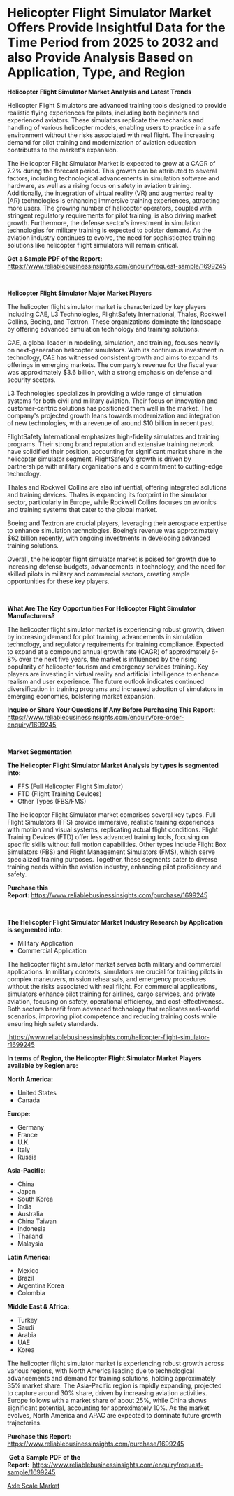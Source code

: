 <p><h1>Helicopter Flight Simulator Market Offers Provide Insightful Data for the Time Period from 2025 to 2032 and also Provide Analysis Based on Application, Type, and Region</h1></p><p><strong>Helicopter Flight Simulator Market Analysis and Latest Trends</strong></p>
<p><p>Helicopter Flight Simulators are advanced training tools designed to provide realistic flying experiences for pilots, including both beginners and experienced aviators. These simulators replicate the mechanics and handling of various helicopter models, enabling users to practice in a safe environment without the risks associated with real flight. The increasing demand for pilot training and modernization of aviation education contributes to the market's expansion.</p><p>The Helicopter Flight Simulator Market is expected to grow at a CAGR of 7.2% during the forecast period. This growth can be attributed to several factors, including technological advancements in simulation software and hardware, as well as a rising focus on safety in aviation training. Additionally, the integration of virtual reality (VR) and augmented reality (AR) technologies is enhancing immersive training experiences, attracting more users. The growing number of helicopter operators, coupled with stringent regulatory requirements for pilot training, is also driving market growth. Furthermore, the defense sector's investment in simulation technologies for military training is expected to bolster demand. As the aviation industry continues to evolve, the need for sophisticated training solutions like helicopter flight simulators will remain critical.</p></p>
<p><strong>Get a Sample PDF of the Report:&nbsp;</strong> <a href="https://www.reliablebusinessinsights.com/enquiry/request-sample/1699245?utm_campaign=3276&utm_medium=2&utm_source=Github&utm_content=ia&utm_term=27032025&utm_id=helicopter-flight-simulator">https://www.reliablebusinessinsights.com/enquiry/request-sample/1699245</a></p>
<p>&nbsp;</p>
<p><strong>Helicopter Flight Simulator Major Market Players</strong></p>
<p><p>The helicopter flight simulator market is characterized by key players including CAE, L3 Technologies, FlightSafety International, Thales, Rockwell Collins, Boeing, and Textron. These organizations dominate the landscape by offering advanced simulation technology and training solutions.</p><p>CAE, a global leader in modeling, simulation, and training, focuses heavily on next-generation helicopter simulators. With its continuous investment in technology, CAE has witnessed consistent growth and aims to expand its offerings in emerging markets. The company’s revenue for the fiscal year was approximately $3.6 billion, with a strong emphasis on defense and security sectors.</p><p>L3 Technologies specializes in providing a wide range of simulation systems for both civil and military aviation. Their focus on innovation and customer-centric solutions has positioned them well in the market. The company's projected growth leans towards modernization and integration of new technologies, with a revenue of around $10 billion in recent past.</p><p>FlightSafety International emphasizes high-fidelity simulators and training programs. Their strong brand reputation and extensive training network have solidified their position, accounting for significant market share in the helicopter simulator segment. FlightSafety's growth is driven by partnerships with military organizations and a commitment to cutting-edge technology.</p><p>Thales and Rockwell Collins are also influential, offering integrated solutions and training devices. Thales is expanding its footprint in the simulator sector, particularly in Europe, while Rockwell Collins focuses on avionics and training systems that cater to the global market.</p><p>Boeing and Textron are crucial players, leveraging their aerospace expertise to enhance simulation technologies. Boeing’s revenue was approximately $62 billion recently, with ongoing investments in developing advanced training solutions.</p><p>Overall, the helicopter flight simulator market is poised for growth due to increasing defense budgets, advancements in technology, and the need for skilled pilots in military and commercial sectors, creating ample opportunities for these key players.</p></p>
<p>&nbsp;</p>
<p><strong>What Are The Key Opportunities For Helicopter Flight Simulator Manufacturers?</strong></p>
<p><p>The helicopter flight simulator market is experiencing robust growth, driven by increasing demand for pilot training, advancements in simulation technology, and regulatory requirements for training compliance. Expected to expand at a compound annual growth rate (CAGR) of approximately 6-8% over the next five years, the market is influenced by the rising popularity of helicopter tourism and emergency services training. Key players are investing in virtual reality and artificial intelligence to enhance realism and user experience. The future outlook indicates continued diversification in training programs and increased adoption of simulators in emerging economies, bolstering market expansion.</p></p>
<p><strong>Inquire or Share Your Questions If Any Before Purchasing This Report:</strong> <a href="https://www.reliablebusinessinsights.com/enquiry/pre-order-enquiry/1699245?utm_campaign=3276&utm_medium=2&utm_source=Github&utm_content=ia&utm_term=27032025&utm_id=helicopter-flight-simulator">https://www.reliablebusinessinsights.com/enquiry/pre-order-enquiry/1699245</a></p>
<p>&nbsp;</p>
<p><strong>Market Segmentation</strong></p>
<p><strong>The Helicopter Flight Simulator Market Analysis by types is segmented into:</strong></p>
<p><ul><li>FFS (Full Helicopter Flight Simulator)</li><li>FTD (Flight Training Devices)</li><li>Other Types (FBS/FMS)</li></ul></p>
<p><p>The Helicopter Flight Simulator market comprises several key types. Full Flight Simulators (FFS) provide immersive, realistic training experiences with motion and visual systems, replicating actual flight conditions. Flight Training Devices (FTD) offer less advanced training tools, focusing on specific skills without full motion capabilities. Other types include Flight Box Simulators (FBS) and Flight Management Simulators (FMS), which serve specialized training purposes. Together, these segments cater to diverse training needs within the aviation industry, enhancing pilot proficiency and safety.</p></p>
<p><strong>Purchase this Report:&nbsp;</strong><a href="https://www.reliablebusinessinsights.com/purchase/1699245?utm_campaign=3276&utm_medium=2&utm_source=Github&utm_content=ia&utm_term=27032025&utm_id=helicopter-flight-simulator">https://www.reliablebusinessinsights.com/purchase/1699245</a></p>
<p>&nbsp;</p>
<p><strong>The Helicopter Flight Simulator Market Industry Research by Application is segmented into:</strong></p>
<p><ul><li>Military Application</li><li>Commercial Application</li></ul></p>
<p><p>The helicopter flight simulator market serves both military and commercial applications. In military contexts, simulators are crucial for training pilots in complex maneuvers, mission rehearsals, and emergency procedures without the risks associated with real flight. For commercial applications, simulators enhance pilot training for airlines, cargo services, and private aviation, focusing on safety, operational efficiency, and cost-effectiveness. Both sectors benefit from advanced technology that replicates real-world scenarios, improving pilot competence and reducing training costs while ensuring high safety standards.</p></p>
<p><a href="https://www.reliablebusinessinsights.com/helicopter-flight-simulator-r1699245?utm_campaign=3276&utm_medium=2&utm_source=Github&utm_content=ia&utm_term=27032025&utm_id=helicopter-flight-simulator">&nbsp;https://www.reliablebusinessinsights.com/helicopter-flight-simulator-r1699245</a></p>
<p><strong>In terms of Region, the Helicopter Flight Simulator Market Players available by Region are:</strong></p>
<p>
    <p> <strong> North America: </strong>
        <ul>
            <li>United States</li>
            <li>Canada</li>
        </ul>
        </p> 
    <p> <strong> Europe: </strong>
        <ul>
            <li>Germany</li>
            <li>France</li>
            <li>U.K.</li>
            <li>Italy</li>
            <li>Russia</li>
        </ul>
        </p> 
    <p> <strong> Asia-Pacific: </strong>
        <ul>
            <li>China</li>
            <li>Japan</li>
            <li>South Korea</li>
            <li>India</li>
            <li>Australia</li>
            <li>China Taiwan</li>
            <li>Indonesia</li>
            <li>Thailand</li>
            <li>Malaysia</li>
        </ul>
        </p> 
    <p> <strong> Latin America: </strong>
        <ul>
            <li>Mexico</li>
            <li>Brazil</li>
            <li>Argentina Korea</li>
            <li>Colombia</li>
        </ul>
        </p> 
    <p> <strong> Middle East & Africa: </strong>
        <ul>
            <li>Turkey</li>
            <li>Saudi</li>
            <li>Arabia</li>
            <li>UAE</li>
            <li>Korea</li>
        </ul>
    </p>
    </p>
<p><p>The helicopter flight simulator market is experiencing robust growth across various regions, with North America leading due to technological advancements and demand for training solutions, holding approximately 35% market share. The Asia-Pacific region is rapidly expanding, projected to capture around 30% share, driven by increasing aviation activities. Europe follows with a market share of about 25%, while China shows significant potential, accounting for approximately 10%. As the market evolves, North America and APAC are expected to dominate future growth trajectories.</p></p>
<p><strong>Purchase this Report: </strong><a href="https://www.reliablebusinessinsights.com/purchase/1699245?utm_campaign=3276&utm_medium=2&utm_source=Github&utm_content=ia&utm_term=27032025&utm_id=helicopter-flight-simulator">https://www.reliablebusinessinsights.com/purchase/1699245</a></p>
<p>&nbsp;<strong>Get a Sample PDF of the Report:&nbsp;&nbsp;</strong><a href="https://www.reliablebusinessinsights.com/enquiry/request-sample/1699245?utm_campaign=3276&utm_medium=2&utm_source=Github&utm_content=ia&utm_term=27032025&utm_id=helicopter-flight-simulator">https://www.reliablebusinessinsights.com/enquiry/request-sample/1699245</a></p>
<p><strong></strong></p>
<p><p><a href="https://github.com/momossidram/Market-Research-Report-List-1/blob/main/axle-scale-market.md?utm_campaign=3276&utm_medium=2&utm_source=Github&utm_content=ia&utm_term=27032025&utm_id=helicopter-flight-simulator">Axle Scale Market</a></p></p>